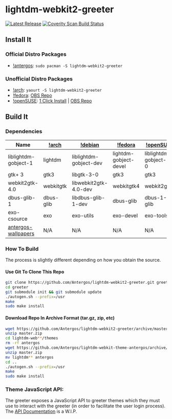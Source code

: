 # lightdm-webkit2-greeter
[![Latest Release](https://img.shields.io/github/release/Antergos/lightdm-webkit2-greeter.svg?style=flat-square)](https://github.com/Antergos/lightdm-webkit2-greeter/releases)     [![Coverity Scan Build Status](https://img.shields.io/coverity/scan/6871.svg?style=flat-square)](https://scan.coverity.com/projects/antergos-lightdm-webkit2-greeter)

## Install It

### Official Distro Packages
* [!antergos](https://dl.dropboxusercontent.com/u/60521097/logo-square26x26.png): `sudo pacman -S lightdm-webkit2-greeter`

### Unofficial Distro Packages
* [!arch](https://dl.dropboxusercontent.com/u/60521097/archlogo26x26.png): `yaourt -S lightdm-webkit2-greeter`
* [!fedora](https://dl.dropboxusercontent.com/u/60521097/fedora-logo.png): [OBS Repo](https://software.opensuse.org/download.html?project=home:antergos&package=lightdm-webkit2-greeter)
* [!openSUSE](https://dl.dropboxusercontent.com/u/60521097/Geeko-button-bling7.png): [1 Click Install](https://software.opensuse.org/ymp/home:antergos/openSUSE_Leap_42.1/lightdm-webkit2-greeter.ymp?base=openSUSE%3ALeap%3A42.1&query=lightdm-webkit2-greeter) | [OBS Repo](https://software.opensuse.org/download.html?project=home:antergos&package=lightdm-webkit2-greeter)

## Build It

### Dependencies
| Name                  | [!arch](https://dl.dropboxusercontent.com/u/60521097/archlogo26x26.png) | [!debian](https://dl.dropboxusercontent.com/u/60521097/openlogo-nd-25.png) | [!fedora](https://dl.dropboxusercontent.com/u/60521097/fedora-logo.png) | [!openSUSE](https://dl.dropboxusercontent.com/u/60521097/Geeko-button-bling7.png) | [!ubuntu](https://dl.dropboxusercontent.com/u/60521097/ubuntu_orange_hex.png)  | 
|-----------------------|-------------------------------------------------------------------------|----------------------------------------------------------------------------|-------------------------------------------------------------------------|-----------------------------------------------------------------------------------|--------------------------------------------------------------------------------|
|liblightdm-gobject-1   |lightdm|liblightdm-gobject-dev | lightdm-gobject-devel | liblightdm-gobject-1-0 | liblightdm-gobject-dev |
|gtk+ 3                 |gtk3   |libgtk-3-0             | gtk3 | gtk3 | libgtk-3-0 |
|webkit2gtk-4.0         |webkitgtk|libwebkit2gtk-4.0-dev| webkitgtk4 | webkit2gtk3 | libwebkit2gtk-4.0-dev |
|dbus-glib-1            |dbus-glib|libdbus-glib-1-dev   | dbus-glib | dbus-1-glib | libdbus-glib-1-dev |
|exo-csource            |exo      |exo-utils            | exo-devel | exo-tools | exo-utils |
|[antergos-wallpapers](http://antergos.com/antergos-wallpapers-0.6.zip)| N/A | N/A| N/A | N/A| N/A |

### How To Build
The process is slightly different depending on how you obtain the source.

#### Use Git To Clone This Repo
```sh
git clone https://github.com/Antergos/lightdm-webkit2-greeter.git greeter
cd greeter
git submodule init && git submodule update
./autogen.sh --prefix=/usr
make
sudo make install
```

#### Download Repo In Archive Format (tar.gz, zip, etc)
```sh
wget https://github.com/Antergos/lightdm-webkit2-greeter/archive/master.zip
unzip master.zip
cd lightdm-web**/themes
rm -rf antergos
wget https://github.com/Antergos/lightdm-webkit-theme-antergos/archive/master.zip
unzip master.zip
mv lightdm** antergos
cd ..
./autogen.sh --prefix=/usr
make
sudo make install
```
### Theme JavaScript API:
The greeter exposes a JavaScript API to greeter themes which they must use to interact with the greeter (in order to facilitate the user login process). The [API Documentation](https://antergos.com/wiki/development/lightdm-webkit2-greeter-theme-javascript-api/) is a W.I.P. 
